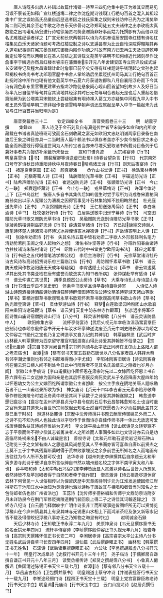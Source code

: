 <!-- { "loadSidebar": true } -->
　　唐人诗旣多出后人补辑以故篇什淆错一诗至三四见他集中是正为难其显而易见习误不察者无如释广宣红楼道塲二律之作沈佺期诗钱珝江行絶句百首之混入其祖起集中广宣之误始高氏品彚自后歴选者因之钱氏家集之误则宋钱防仲已先为之淆矣举斯二则可例其余至老牛歌之称白乐天佛骨诗之称郑司徒五丈夫诸律之出李玫杨太真数絶之出韦瓘毛仙翁送行诗轴徐凝贾岛奬褒赠篇非好事而姑为托撰卽有为而借以隠名尤难胜纪读者详之【广宣元和长庆两朝并以诗为内供奉诏居安国寺红楼有诗名红楼集见白乐天诸家诗题可考故红楼应制之诗以支遁昙摩为比云自怜深院得翺翔其再入道塲纪事则在宪宗晏驾穆宗御极内殿作功德之时故有南方归去再生天及见辟乾坤新定位等句而以两朝长在圣人前结之其诗载文苑英华甚明不知何缘近代诸刻尽作沈詹事李于鳞选亦然且红楼本睿宗在藩舞榭宗开元八年舍建安国寺立院详段成式游长安诸寺记及程大昌雍録计此时詹事巳前卒矣安得有红楼题诗乎钱珝起之曾孙也起释褐校书终尚书考功郎珝官歴中书舍人掌纶诰后坐累贬抚州司马其江行絶句百首正赴抚时涂中所作也珝有他文载英华中云夏六月获谴佐郡秋八月自襄阳浮舟而下今其诗有润色非东里官曹更建章去指龙沙路徒悬象阙心岘山回首望如别故乡人及好日当秋半九日自佳节等句其官其谪地其经涂其时日无勿与珝合者起无是也后人重起名借篇贻厥为到公増美耳宋鲍钦止尝疑起集有珝诗襍入葛立方亦疑集中同程九早入中书和王员外雪晴早朝二律非起作吾谓雪晴早朝声调还应属起至早入中书一篇起未为此官与江行百首并当归珝为是】

　　唐音癸籖巻三十二
　　钦定四库全书
　　唐音癸籖巻三十三
　　明　胡震亨　撰
　　集録四
　　唐人诗见于金石刻及自有真迹传世者至宋尚多如宣和内府所收藏载在书谱者真迹班班可攷而金石刻收藏之富无如欧阳文忠赵明诚两家目录备在南渡后王象之碑目亦具一二当时唐人篇什赖法书以俱存者盖亦不少矣今按目求之未必能全而断墨残行得留遗世间为人所传宝者当亦未尽堙灭爰取诸书所载诗目备列于后冀好事者共为搜访补余籖所未备云
　　宣和书谱真迹
　　太宗禊宴诗【行书】　明皇喜雪诗【书】　赐裴耀卿等诗送虚已赴蜀川诗春台望杂言【行书】　代宗南郊口号守岁诗秋日诗重阳诗秋中月夜诗春日晴燕诸王诗【行书】则天后夜宴诗【行书】　禇遂良帝京篇【正书】　颜真卿潘
　　丞竹山书堂诗【正书】　徐浩宝林寺诗【正书】　元稹寄蜀人诗【正书】　陆扆赠防光草书歌【正书】　李磎送防光诗【正书】陆希声赠防光诗【正书】　崔远送防光诗【正书】　张顗赠防光诗【正书　今止存一联】　郑賨题经藏诗【正书　今止存一联】　戎昱草梅诗【正书】　许浑今体诗上下【正书乌丝栏　按唐人多自书其集传后如韩偓生时尝手写所为诗成巻宋嘉祐间裔孙奕出以示人厐頴公为漕奏之因得官事见叶石林集始知不独用晦然也】　杜光庭送先辈诗【正书】　卢汝弼赠防光诗【正书】　王仁裕送张禹偁诗【正书】　李白咏酒诗【草书】　杜牧张好好诗【行书】　白居易送敏中归邠宁幕诗【行书】　司空图赠防光草书歌又赠防光草书诗【行书】　吴融赠防光送别诗赠防光草书歌【正书】　徐凝黄鹤楼诗荆巫梦思诗【行书】薛涛萱草诸诗【行书】　齐已拟康絶交诗谢人惠笔诗怀楚人诗渚宫书怀诗送冰禅侄诗寄冰禅德诗【行书】庐岳诗寄明上人诗【正书】　张徐州劝君诗【行书　失其名诗五篇中皆有劝君二字欲人外形骸轻利名笔力清劲势若削玉阅之使人起物外之想】　潘佑书许坚等诗【行书】　孙昭祚阳春曲诸诗竹拄杖诸诗朱陈村诸诗【行书　昭祚五代时中书堂吏学欧阳询书法】　释应之即事诗【行书应之五代时僧笔法学栁公权】　李后主浩歌行【行书】　元宗草堂诸诗牡丹诗古风诗秋高诗招贤诗乐府三篇临江仙【行书】　周防赠怀素草书歌【草书　谱云防天成间作牧泌阳唐无天成年号疑误】　李霄逺隠士诗远花诗【草书　谱云霄逺莫详其出处其书类亚栖在唐有盛誉而放逸实为知书者所病】　张仲谋赴举有感诗【草书　谱云仲谋亡其世贯】　胡季良题然公山房诗【草书】　大乘寺诗孔山寺诗昆山寺诗【行书谱云季良不见史册】　怀素草书歌草圣诗早春诗自咏诗寄
　　人诗忆人诗游山诗题酒楼诗酒船诗劝酒诗狂醉诗醉僧图诗寄浩公诗论草圣诗梦游天姥山等歌【草书】亚栖对御草书歌观智永草书歌观怀素草书歌观高闲草书歌山寺诗【草书】　防光赠登第诗【草书】　贯休梦游仙诗【行书】　释梦白莲歌梁园吟粉团山水歌襄阳曲重阳诗谢马鞭诗【草书　谱云梦天复中防东林寺作颠草】　张彦远李将军征回诗惟山庙诗宿僧院诗山行诗【八分书】　释灵该种柳歌【八分书　谱云灵该防昌中人】
　　欧阳修集古录
　　流杯亭侍宴诗【武后乆视元年幸临汝温汤畱宴羣臣应制诗也李峤序殷仲容书开元十年汝水坏亭碑遂沈废至贞元中刺史陆长源以为峤之文仲容之书絶代之宝也乃复立碑造亭又自为记刻其碑阴】　韩覃幽林思【武后时庐山林薮人韩覃撰修为西京留守推官时因游嵩山得此诗爱其辞翰皆不俗录之】　宗谒元庙诗【宗自书岁月阙世有宗书鹡鸰颂与此字法正同碑在北邙山上洛阳人谓之老君庙也】　崔潭诗【蔡有邻书天宝五载勒石唐世以八分名家者四人韩择木蔡有邻李潮史惟则也有邻之书颇难得而小字尤佳】　李阳冰阮客旧居诗【诗云阮客身何在僊云洞口横人间不到处今日此中行阮客者不见其名氏盖缙云之隠者也岁月亦阙】　崇徽公主手痕诗【李山甫撰初仆固怀恩在肃宗时先以二女嫁回纥怀恩上书自陈六罪有云二女远嫁为国和亲是也其后怀恩旣反病死灵武从子名臣降唐大歴四年始以怀恩幼女为公主又嫁回纥所谓崇徽公主者卽此　按公主手痕在阴地关唐人题咏勒石者不止一山甫赵录所收为多】　神女庙诗【贞元十四年李吉甫丘元素李贻孙敬骞等作修贬夷陵令时尝泛舟黄牛峡至其祠下读数子之诗爱其辞翰遂録之】　韩愈送李愿归盘谷诗【盘谷在孟州济源县贞元中县令崔刻石后书云昌黎韩愈知名士也当时退之官尚未显其道未为当世所宗师故但云知名士然当时送愿者为不少而独刻此盖其文章巳重于时矣】　游道林岳麓诗【庆歴中沈传师撰并书题云酬唐侍御姚员外而二人之诗不见不知为何人也独此诗以字尽传于世而诗亦自佳传师书非一体此尤放逸可爱按唐侍御名扶其诗尚存惟姚为无考】　李文饶平泉山居诗【读山居诗见文饶梦寐不忘于平泉而终不得少偿其志者勇决者人之所难而人事固多如此也文饶诗亦云自是功高临尽处祸来名不由人诚哉是言】　善权寺诗【太和元年勒石游灵岩记辨石钟山记附览三子之文皆有幽人之思迹其风尚想见其人至书画亦皆可喜盖自唐以前贤杰之士莫不工于字书其残篇断藁时得于荒林败冢埋没之余多前世无所知名之人而笔画有法往往为今人所不及甚可叹也】　法华寺诗【越州刺史李绅撰其后自序题云太和甲寅岁游寺刻诗于壁详自序所言似绅自书然以端州题名较之字体不类甲寅太和八年也】　薛苹唱和诗【太和中勒石冯宿冯定李绅皆唐显人灵澈以诗名后世皆人所想见者然诗皆不及苹岂唱者得于自然和者牵于强作耶】　僧灵澈诗【诗云相逢尽道休官去林下何曾见一人世俗相传以为俚谚庆歴中天章阁待制许元为江淮发运使因修江岸得斯石于池阳江水中始知为灵澈诗也澈以诗称于唐故其与相唱和者皆当时知名之士包侍郎者佶也徐广州者浩也】　玉蕊诗【沈传师李德裕唱和传师宇文鼎防泉诗附岁月未详防泉今在荆门军修贬夷陵道荆门裴回泉上得二子之诗佳其词翰遂録之】　浮槎寺八纪诗【自云鴈门释僧皎字广明作诗虽非工而所载事迹皆图经所无可以资博览浮槎山在今庐州慎县其上有泉其味与无锡惠山水相上下而鸿渐茶经及张又新等水记皆不载及得僧皎纪浮槎八事亦无之乃知物之晦显有时也】
　　赵明诚金石録
　　天后少林寺诗【王知敬正书永淳二年九月】　羑原神泉诗【韦元旦撰序篆书无姓名垂拱元年四月】　流杯亭侍宴诗【李峤撰序殷仲容正书乆视元年九月】栖岩寺诗【高宗则天撰韩怀信正书长安二年】　幸闲居寺诗【高宗睿宗太平公主诗八分书无姓名武后诗自草书长安四年四月】　游仙篇【武后撰薛曜正书】　幽林思【韩覃撰正书无姓名】　石淙诗【武后诸臣撰薛曜正书】　六公咏【李邕撰胡履虚八分书开元十一年】　明皇行次成臯诗【史叙行书开元十三年十月】　尧子庙诗【于儒卿房自谦撰自谦正书开元十八年三月】　读樊丞相传诗【郑炅之撰胡霈八分书】　小鲁真人僊解谣【鲁国清述陈锡正书天宝三载七月】　崔潭诗【蔡有邻八分书天宝五载十一月】　华岳庙古松诗【卫包撰并篆书】　明皇赐道士蔡守冲诗【并谢表批答行书天宝十一载九月】　李峯途经劒门诗【程昂正书天宝十三载】　明皇上党宫宴辟臣故老诗【行书天宝中立】明皇谒元庙诗【行书天宝中立】　云门山投龙诗【赵居贞撰行书】
